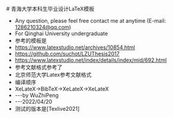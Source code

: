 ﻿﻿# 青海大学本科生毕业设计LaTeX模板
* Any question, please feel free contact me at anytime (E-mail: 1286210324@qq.com)
* For Qinghai University undergraduate 
* 参考的模板是
* https://www.latexstudio.net/archives/10854.html
* https://github.com/suchot/LZUThesis2017
* https://www.latexstudio.net/index/details/index/mid/692.html
* 参考文献格式参考了
* 北京师范大学Latex参考文献格式
* 编译顺序
* XeLateX->BibTeX->XeLateX->XeLateX
* ---by WuZhiPeng
* ---2022/04/20
* 测试的版本是[Texlive2021]
